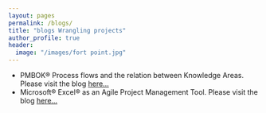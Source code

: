 ```yaml
---
layout: pages
permalink: /blogs/
title: "blogs Wrangling projects"
author_profile: true
header:
  image: "/images/fort point.jpg"
---
```



*   PMBOK® Process flows and the relation between Knowledge Areas. Please visit the blog [here…](mailto:▪%09https://medium.com/@Nitin.Garg/pmbok-process-flows-and-relation-between-knowledge-areas-f49ccc4809d3%23.atmfgrwjz)
*   Microsoft® Excel® as an Agile Project Management Tool. Please visit the blog [here…](https://medium.com/@Nitin.Garg/microsoft-excel-as-agile-project-management-tool-9b2be8da3fa1#.uz5fc12q7)
